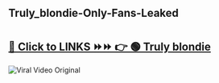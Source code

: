 
 ## Truly_blondie-Only-Fans-Leaked

# <h2><a href="https://clipsfans.com/Truly_blondie&ref=git">🔗 Click to LINKS ⏩⏩ 👉 🟢 Truly blondie </a></h2>

<a href="https://clipsfans.com/Truly_blondie&ref=git" rel="nofollow" data-target="animated-image.originalLink"><img src="https://i.ibb.co.com/xMMVF88/686577567.gif" alt="Viral Video Original" style="max-width: 100%; display: inline-block;" data-target="animated-image.originalImage"></a>
